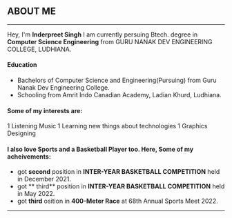 ## ABOUT ME
---

Hey,
I'm **Inderpreet Singh** I am currently persuing Btech. degree in **Computer Science Engineering** from GURU NANAK DEV ENGINEERING COLLEGE, LUDHIANA.

#### Education
- Bachelors of Computer Science and Engineering(Pursuing) from Guru Nanak Dev Engineering College.
- Schooling from Amrit Indo Canadian Academy, Ladian Khurd, Ludhiana.

#### Some of my interests are:
1 Listening Music
1 Learning new things about technologies
1 Graphics Designing 

#### I also love Sports and a Basketball Player too. Here, Some of my acheivements:
- got **second** position in **INTER-YEAR BASKETBALL COMPETITION** held in December 2021.
- got ** third** position in **INTER-YEAR BASKETBALL COMPETITION** held in May 2022.
- got **third** osition in **400-Meter Race** at 68th Annual Sports Meet 2022.
---
